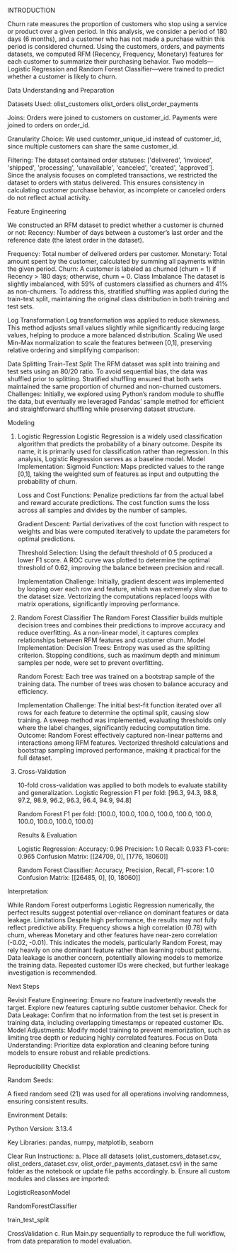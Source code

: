 INTRODUCTION

Churn rate measures the proportion of customers who stop using a service or product over a given period. In this analysis, we consider a period of 180 days (6 months), and a customer who has not made a purchase within this period is 
considered churned. Using the customers, orders, and payments datasets, we computed RFM (Recency, Frequency, Monetary) features for each customer to summarize their purchasing behavior. Two models—Logistic Regression and 
Random Forest Classifier—were trained to predict whether a customer is likely to churn.

Data Understanding and Preparation

  Datasets Used:
  olist_customers
  olist_orders
  olist_order_payments
  
  Joins:
  Orders were joined to customers on customer_id.
  Payments were joined to orders on order_id.
  
  Granularity Choice:
  We used customer_unique_id instead of customer_id, since multiple customers can share the same customer_id.
  
  Filtering:
  The dataset contained order statuses: ['delivered', 'invoiced', 'shipped', 'processing', 'unavailable', 'canceled', 'created', 'approved'].
  Since the analysis focuses on completed transactions, we restricted the dataset to orders with status delivered. This ensures consistency in calculating customer purchase behavior, as incomplete or canceled orders do not reflect actual   activity.

Feature Engineering

  We constructed an RFM dataset to predict whether a customer is churned or not:
  Recency: Number of days between a customer’s last order and the reference date (the latest order in the dataset).
  
  Frequency: Total number of delivered orders per customer.
  Monetary: Total amount spent by the customer, calculated by summing all payments within the given period.
  Churn: A customer is labeled as churned (churn = 1) if Recency > 180 days; otherwise, churn = 0.
  Class Imbalance
  The dataset is slightly imbalanced, with 59% of customers classified as churners and 41% as non-churners. To address this, stratified shuffling was applied during the train-test split, maintaining the original class 
  distribution in both training and test sets.
  
  Log Transformation
  Log transformation was applied to reduce skewness. This method adjusts small values slightly while significantly reducing large values, helping to produce a more balanced distribution.
  Scaling
  We used Min-Max normalization to scale the features between [0,1], preserving relative ordering and simplifying comparison:
  
  Data Splitting
  Train-Test Split
  The RFM dataset was split into training and test sets using an 80/20 ratio. To avoid sequential bias, the data was shuffled prior to splitting. Stratified shuffling ensured that both sets maintained the same proportion of churned and 
  non-churned customers.
  Challenges:
   Initially, we explored using Python’s random module to shuffle the data, but eventually we leveraged Pandas’ sample method for efficient and straightforward shuffling while preserving dataset structure.

Modeling

1) Logistic Regression
   Logistic Regression is a widely used classification algorithm that predicts the probability of a binary outcome. Despite its name, it is primarily used for classification rather than regression. In this analysis, Logistic Regression
   serves as a baseline model.
   Model Implementation:
   Sigmoid Function: Maps predicted values to the range [0,1], taking the weighted sum of features as input and outputting the probability of churn.
   
   Loss and Cost Functions: Penalize predictions far from the actual label and reward accurate predictions. The cost function sums the loss across all samples and divides by the number of samples.
   
   Gradient Descent: Partial derivatives of the cost function with respect to weights and bias were computed iteratively to update the parameters for optimal predictions.
   
   Threshold Selection: Using the default threshold of 0.5 produced a lower F1 score. A ROC curve was plotted to determine the optimal threshold of 0.62, improving the balance between precision and recall.
   
   Implementation Challenge:
    Initially, gradient descent was implemented by looping over each row and feature, which was extremely slow due to the dataset size. Vectorizing the computations replaced loops with matrix operations, significantly improving performance.

2) Random Forest Classifier
   The Random Forest Classifier builds multiple decision trees and combines their predictions to improve accuracy and reduce overfitting. As a non-linear model, it captures complex relationships between RFM features and customer churn.
   Model Implementation:
   Decision Trees: Entropy was used as the splitting criterion. Stopping conditions, such as maximum depth and minimum samples per node, were set to prevent overfitting.
   
   
   Random Forest: Each tree was trained on a bootstrap sample of the training data. The number of trees was chosen to balance accuracy and efficiency.
   
   Implementation Challenge:
    The initial best-fit function iterated over all rows for each feature to determine the optimal split, causing slow training. A sweep method was implemented, evaluating thresholds only where the label changes, significantly reducing 
    computation time.
   Outcome:
    Random Forest effectively captured non-linear patterns and interactions among RFM features. Vectorized threshold calculations and bootstrap sampling improved performance, making it practical for the full dataset.

3) Cross-Validation

   10-fold cross-validation was applied to both models to evaluate stability and generalization.
   Logistic Regression F1 per fold: [96.3, 94.3, 98.8, 97.2, 98.9, 96.2, 96.3, 96.4, 94.9, 94.8]
   
   Random Forest F1 per fold: [100.0, 100.0, 100.0, 100.0, 100.0, 100.0, 100.0, 100.0, 100.0, 100.0]
   
   Results & Evaluation
   
   Logistic Regression:
   Accuracy: 0.96
   Precision: 1.0
   Recall: 0.933
   F1-core: 0.965
   Confusion Matrix: [[24709, 0], [1776, 18060]]
   
   Random Forest Classifier:
   Accuracy, Precision, Recall, F1-score: 1.0
   Confusion Matrix: [[26485, 0], [0, 18060]]

Interpretation:

   While Random Forest outperforms Logistic Regression numerically, the perfect results suggest potential over-reliance on dominant features or data leakage.
   Limitations
   Despite high performance, the results may not fully reflect predictive ability. Frequency shows a high correlation (0.78) with churn, whereas Monetary and other features have near-zero correlation (-0.02, -0.01). 
   This indicates the models, particularly Random Forest, may rely heavily on one dominant feature rather than learning robust patterns.
   Data leakage is another concern, potentially allowing models to memorize the training data. Repeated customer IDs were checked, but further leakage investigation is recommended.
 
 Next Steps
 
   Revisit Feature Engineering: Ensure no feature inadvertently reveals the target. Explore new features capturing subtle customer behavior.
   Check for Data Leakage: Confirm that no information from the test set is present in training data, including overlapping timestamps or repeated customer IDs.
   Model Adjustments: Modify model training to prevent memorization, such as limiting tree depth or reducing highly correlated features.
   Focus on Data Understanding: Prioritize data exploration and cleaning before tuning models to ensure robust and reliable predictions.



Reproducibility Checklist

  Random Seeds:
  
  A fixed random seed (21) was used for all operations involving randomness, ensuring consistent results.
  
  Environment Details:
  
  Python Version: 3.13.4
  
  Key Libraries: pandas, numpy, matplotlib, seaborn
  
  
  Clear Run Instructions:
   a. Place all datasets (olist_customers_dataset.csv, olist_orders_dataset.csv, olist_order_payments_dataset.csv) in the same folder as the notebook or update file paths accordingly.
   b. Ensure all custom modules and classes are imported:
  
  LogisticReasonModel
  
  RandomForestClassifier
  
  train_test_split
  
  CrossValidation
   c. Run Main.py sequentially to reproduce the full workflow, from data preparation to model evaluation.



